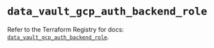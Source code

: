 # `data_vault_gcp_auth_backend_role`

Refer to the Terraform Registry for docs: [`data_vault_gcp_auth_backend_role`](https://registry.terraform.io/providers/hashicorp/vault/4.2.0/docs/data-sources/gcp_auth_backend_role).
